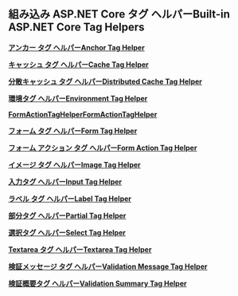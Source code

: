 ## <a name="built-in-aspnet-core-tag-helpers"></a><span data-ttu-id="f21fb-101">組み込み ASP.NET Core タグ ヘルパー</span><span class="sxs-lookup"><span data-stu-id="f21fb-101">Built-in ASP.NET Core Tag Helpers</span></span>

<span data-ttu-id="f21fb-102">**[アンカー タグ ヘルパー](xref:mvc/views/tag-helpers/builtin-th/anchor-tag-helper)**</span><span class="sxs-lookup"><span data-stu-id="f21fb-102">**[Anchor Tag Helper](xref:mvc/views/tag-helpers/builtin-th/anchor-tag-helper)**</span></span>

<span data-ttu-id="f21fb-103">**[キャッシュ タグ ヘルパー](xref:mvc/views/tag-helpers/builtin-th/cache-tag-helper)**</span><span class="sxs-lookup"><span data-stu-id="f21fb-103">**[Cache Tag Helper](xref:mvc/views/tag-helpers/builtin-th/cache-tag-helper)**</span></span>

<span data-ttu-id="f21fb-104">**[分散キャッシュ タグ ヘルパー](xref:mvc/views/tag-helpers/builtin-th/distributed-cache-tag-helper)**</span><span class="sxs-lookup"><span data-stu-id="f21fb-104">**[Distributed Cache Tag Helper](xref:mvc/views/tag-helpers/builtin-th/distributed-cache-tag-helper)**</span></span>

<span data-ttu-id="f21fb-105">**[環境タグ ヘルパー](xref:mvc/views/tag-helpers/builtin-th/environment-tag-helper)**</span><span class="sxs-lookup"><span data-stu-id="f21fb-105">**[Environment Tag Helper](xref:mvc/views/tag-helpers/builtin-th/environment-tag-helper)**</span></span>

<span data-ttu-id="f21fb-106">**[FormActionTagHelper](xref:mvc/views/working-with-forms#the-form-action-tag-helper)**</span><span class="sxs-lookup"><span data-stu-id="f21fb-106">**[FormActionTagHelper](xref:mvc/views/working-with-forms#the-form-action-tag-helper)**</span></span>

<span data-ttu-id="f21fb-107">**[フォーム タグ ヘルパー](xref:mvc/views/working-with-forms#the-form-tag-helper)**</span><span class="sxs-lookup"><span data-stu-id="f21fb-107">**[Form Tag Helper](xref:mvc/views/working-with-forms#the-form-tag-helper)**</span></span>

<span data-ttu-id="f21fb-108">**[フォーム アクション タグ ヘルパー](xref:mvc/views/working-with-forms#the-form-action-tag-helper)**</span><span class="sxs-lookup"><span data-stu-id="f21fb-108">**[Form Action Tag Helper](xref:mvc/views/working-with-forms#the-form-action-tag-helper)**</span></span>

<span data-ttu-id="f21fb-109">**[イメージ タグ ヘルパー](xref:mvc/views/tag-helpers/builtin-th/image-tag-helper)**</span><span class="sxs-lookup"><span data-stu-id="f21fb-109">**[Image Tag Helper](xref:mvc/views/tag-helpers/builtin-th/image-tag-helper)**</span></span>

<span data-ttu-id="f21fb-110">**[入力タグ ヘルパー](xref:mvc/views/working-with-forms#the-input-tag-helper)**</span><span class="sxs-lookup"><span data-stu-id="f21fb-110">**[Input Tag Helper](xref:mvc/views/working-with-forms#the-input-tag-helper)**</span></span>

<span data-ttu-id="f21fb-111">**[ラベル タグ ヘルパー](xref:mvc/views/working-with-forms#the-label-tag-helper)**</span><span class="sxs-lookup"><span data-stu-id="f21fb-111">**[Label Tag Helper](xref:mvc/views/working-with-forms#the-label-tag-helper)**</span></span>

[comment]: **[LinkTagHelper](xref:mvc/views/tag-helpers/builtin-th/link-tag-helper)**

[comment]: **[OptionTagHelper](xref:mvc/views/tag-helpers/builtin-th/option-tag-helper)**

[comment]: **[ScriptTagHelper](xref:mvc/views/tag-helpers/builtin-th/script-tag-helper)**

<span data-ttu-id="f21fb-112">**[部分タグ ヘルパー](xref:mvc/views/tag-helpers/builtin-th/partial-tag-helper)**</span><span class="sxs-lookup"><span data-stu-id="f21fb-112">**[Partial Tag Helper](xref:mvc/views/tag-helpers/builtin-th/partial-tag-helper)**</span></span>

<span data-ttu-id="f21fb-113">**[選択タグ ヘルパー](xref:mvc/views/working-with-forms#the-select-tag-helper)**</span><span class="sxs-lookup"><span data-stu-id="f21fb-113">**[Select Tag Helper](xref:mvc/views/working-with-forms#the-select-tag-helper)**</span></span>

<span data-ttu-id="f21fb-114">**[Textarea タグ ヘルパー](xref:mvc/views/working-with-forms#the-textarea-tag-helper)**</span><span class="sxs-lookup"><span data-stu-id="f21fb-114">**[Textarea Tag Helper](xref:mvc/views/working-with-forms#the-textarea-tag-helper)**</span></span>

<span data-ttu-id="f21fb-115">**[検証メッセージ タグ ヘルパー](xref:mvc/views/working-with-forms#the-validation-message-tag-helper)**</span><span class="sxs-lookup"><span data-stu-id="f21fb-115">**[Validation Message Tag Helper](xref:mvc/views/working-with-forms#the-validation-message-tag-helper)**</span></span>

<span data-ttu-id="f21fb-116">**[検証概要タグ ヘルパー](xref:mvc/views/working-with-forms#the-validation-summary-tag-helper)**</span><span class="sxs-lookup"><span data-stu-id="f21fb-116">**[Validation Summary Tag Helper](xref:mvc/views/working-with-forms#the-validation-summary-tag-helper)**</span></span>